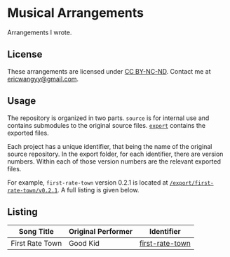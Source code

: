 # Musical Arrangements

Arrangements I wrote.

## License

These arrangements are licensed under [CC BY-NC-ND](https://creativecommons.org/licenses/by-nc-nd/4.0/). Contact me at
<ericwangyy@gmail.com>.

## Usage

The repository is organized in two parts. `source` is for internal use and contains submodules to the original source
files. [`export`](/export) contains the exported files.

Each project has a unique identifier, that being the name of the original source repository. In the export folder, for
each identifier, there are version numbers. Within each of those version numbers are the relevant exported files.

For example, `first-rate-town` version 0.2.1 is located at
[`/export/first-rate-town/v0.2.1`]('/export/first-rate-town/v0.2.1`). A full listing is given below.

## Listing

| Song Title      | Original Performer | Identifier                                 |
| --------------- | ------------------ | ------------------------------------------ |
| First Rate Town | Good Kid           | [first-rate-town](/export/first-rate-town) |
